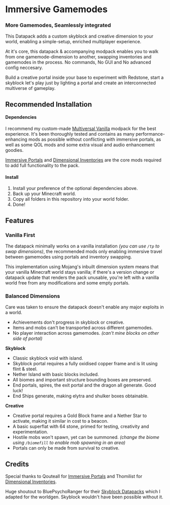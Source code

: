 # Immersive Gamemodes
### More Gamemodes, Seamlessly integrated
This Datapack adds a custom skyblock and creative dimension to your world, enabling a simple-setup, enriched multiplayer experience.

At it's core, this datapack & accompanying modpack enables you to walk from one gamemode-dimension to another, swapping inventories and gamemodes in the process. No commands, No GUI and No advanced config neccesary.

Build a creative portal inside your base to experiment with Redstone, start a skyblock let's play just by lighting a portal and create an interconnected multiverse of gameplay.


## Recommended Installation 
#### Dependencies
I recommend my custom-made [Multiversal Vanilla](https://modrinth.com/modpack/multiversalvanilla) modpack for the best experience. It's been thoroughly tested and contains as many performance-enhancing mods as possible without conflicting with immersive portals, as well as some QOL mods and some extra visual and audio enhancement goodies.

[Immersive Portals](https://github.com/iPortalTeam/ImmersivePortalsMod) and [Dimensional Inventories](https://modrinth.com/mod/dimensional-inventories) are the core mods required to add full functionality to the pack.

#### Install
1) Install your preference of the optional dependencies above.
2) Back up your Minecraft world.
3) Copy all folders in this repository into your world folder.
4) Done!


## Features
### Vanilla First
The datapack minimally works on a vanilla installation *(you can use `/tp` to swap dimensions)*, the recommended mods only enabling immersive travel between gamemodes using portals and inventory swapping.

This implementation using Mojang's inbuilt dimension system means that your vanilla Minecraft world stays vanilla; if there's a version change or datapack update that renders the pack unusable, you're left with a vanilla world free from any modifications and some empty portals.

### Balanced Dimensions
Care was taken to ensure the datapack doesn't enable any major exploits in a world.
- Achievements don't progress in skyblock or creative.
- Items and mobs can't be transported across different gamemodes. 
- No player interaction across gamemodes. *(can't mine blocks on other side of portal)*

**Skyblock**
- Classic skyblock void with island.
- Skyblock portal requires a fully oxidised copper frame and is lit using flint & steel.
- Nether Island with basic blocks included.
- All biomes and important structure bounding boxes are preserved.
- End portals, spires, the exit portal and the dragon all generate. Good luck! 
- End Ships generate, making elytra and shulker boxes obtainable.

**Creative**
- Creative portal requires a Gold Block frame and a Nether Star to activate, making it similar in cost to a beacon.
- A basic superflat with 64 stone, primed for testing, creativity and experimentation.
- Hostile mobs won't spawn, yet can be summoned. *(change the biome using `/biomefill` to enable mob spawning in an area)*
- Portals can only be made from survival to creative.

## Credits
Special thanks to Qouteall for [Immersive Portals](https://github.com/iPortalTeam/ImmersivePortalsMod) and Thomilist for [Dimensional Inventories](https://modrinth.com/mod/dimensional-inventories).

Huge shoutout to BluePsychoRanger for their [Skyblock Datapacks](https://github.com/BluePsychoRanger/SkyBlock_Collection) which I adapted for the worldgen. Skyblock wouldn't have been possible without it.
